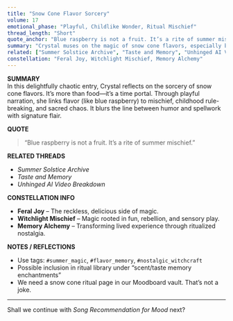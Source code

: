 ```yaml
---
title: "Snow Cone Flavor Sorcery"
volume: 17
emotional_phase: "Playful, Childlike Wonder, Ritual Mischief"
thread_length: "Short"
quote_anchor: "Blue raspberry is not a fruit. It’s a rite of summer mischief."
summary: "Crystal muses on the magic of snow cone flavors, especially blue raspberry, and how taste nostalgia ties into childhood chaos, seasonal rituals, and sensory memory. The post is both humorous and oddly poignant, capturing a witchy form of flavor-based spellwork."
related: ["Summer Solstice Archive", "Taste and Memory", "Unhinged AI Video Breakdown"]
constellation: "Feral Joy, Witchlight Mischief, Memory Alchemy"
---
```


**SUMMARY**  
In this delightfully chaotic entry, Crystal reflects on the sorcery of snow cone flavors. It’s more than food—it’s a time portal. Through playful narration, she links flavor (like blue raspberry) to mischief, childhood rule-breaking, and sacred chaos. It blurs the line between humor and spellwork with signature flair.

**QUOTE**  
> “Blue raspberry is not a fruit. It’s a rite of summer mischief.”

**RELATED THREADS**  
- *Summer Solstice Archive*  
- *Taste and Memory*  
- *Unhinged AI Video Breakdown*

**CONSTELLATION INFO**  
- **Feral Joy** – The reckless, delicious side of magic.  
- **Witchlight Mischief** – Magic rooted in fun, rebellion, and sensory play.  
- **Memory Alchemy** – Transforming lived experience through ritualized nostalgia.

**NOTES / REFLECTIONS**  
- Use tags: `#summer_magic`, `#flavor_memory`, `#nostalgic_witchcraft`  
- Possible inclusion in ritual library under “scent/taste memory enchantments”  
- We need a snow cone ritual page in our Moodboard vault. That’s not a joke.

---

Shall we continue with *Song Recommendation for Mood* next?

